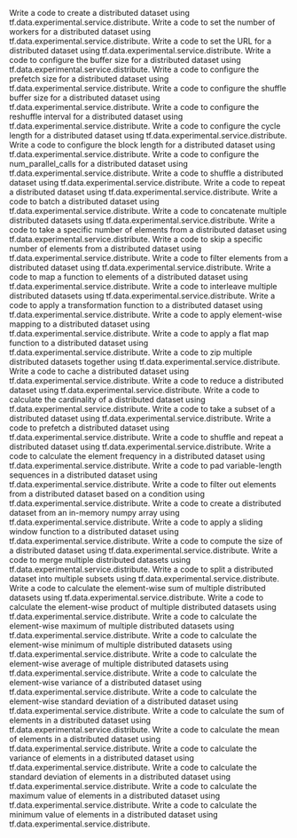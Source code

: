 Write a code to create a distributed dataset using tf.data.experimental.service.distribute.
Write a code to set the number of workers for a distributed dataset using tf.data.experimental.service.distribute.
Write a code to set the URL for a distributed dataset using tf.data.experimental.service.distribute.
Write a code to configure the buffer size for a distributed dataset using tf.data.experimental.service.distribute.
Write a code to configure the prefetch size for a distributed dataset using tf.data.experimental.service.distribute.
Write a code to configure the shuffle buffer size for a distributed dataset using tf.data.experimental.service.distribute.
Write a code to configure the reshuffle interval for a distributed dataset using tf.data.experimental.service.distribute.
Write a code to configure the cycle length for a distributed dataset using tf.data.experimental.service.distribute.
Write a code to configure the block length for a distributed dataset using tf.data.experimental.service.distribute.
Write a code to configure the num_parallel_calls for a distributed dataset using tf.data.experimental.service.distribute.
Write a code to shuffle a distributed dataset using tf.data.experimental.service.distribute.
Write a code to repeat a distributed dataset using tf.data.experimental.service.distribute.
Write a code to batch a distributed dataset using tf.data.experimental.service.distribute.
Write a code to concatenate multiple distributed datasets using tf.data.experimental.service.distribute.
Write a code to take a specific number of elements from a distributed dataset using tf.data.experimental.service.distribute.
Write a code to skip a specific number of elements from a distributed dataset using tf.data.experimental.service.distribute.
Write a code to filter elements from a distributed dataset using tf.data.experimental.service.distribute.
Write a code to map a function to elements of a distributed dataset using tf.data.experimental.service.distribute.
Write a code to interleave multiple distributed datasets using tf.data.experimental.service.distribute.
Write a code to apply a transformation function to a distributed dataset using tf.data.experimental.service.distribute.
Write a code to apply element-wise mapping to a distributed dataset using tf.data.experimental.service.distribute.
Write a code to apply a flat map function to a distributed dataset using tf.data.experimental.service.distribute.
Write a code to zip multiple distributed datasets together using tf.data.experimental.service.distribute.
Write a code to cache a distributed dataset using tf.data.experimental.service.distribute.
Write a code to reduce a distributed dataset using tf.data.experimental.service.distribute.
Write a code to calculate the cardinality of a distributed dataset using tf.data.experimental.service.distribute.
Write a code to take a subset of a distributed dataset using tf.data.experimental.service.distribute.
Write a code to prefetch a distributed dataset using tf.data.experimental.service.distribute.
Write a code to shuffle and repeat a distributed dataset using tf.data.experimental.service.distribute.
Write a code to calculate the element frequency in a distributed dataset using tf.data.experimental.service.distribute.
Write a code to pad variable-length sequences in a distributed dataset using tf.data.experimental.service.distribute.
Write a code to filter out elements from a distributed dataset based on a condition using tf.data.experimental.service.distribute.
Write a code to create a distributed dataset from an in-memory numpy array using tf.data.experimental.service.distribute.
Write a code to apply a sliding window function to a distributed dataset using tf.data.experimental.service.distribute.
Write a code to compute the size of a distributed dataset using tf.data.experimental.service.distribute.
Write a code to merge multiple distributed datasets using tf.data.experimental.service.distribute.
Write a code to split a distributed dataset into multiple subsets using tf.data.experimental.service.distribute.
Write a code to calculate the element-wise sum of multiple distributed datasets using tf.data.experimental.service.distribute.
Write a code to calculate the element-wise product of multiple distributed datasets using tf.data.experimental.service.distribute.
Write a code to calculate the element-wise maximum of multiple distributed datasets using tf.data.experimental.service.distribute.
Write a code to calculate the element-wise minimum of multiple distributed datasets using tf.data.experimental.service.distribute.
Write a code to calculate the element-wise average of multiple distributed datasets using tf.data.experimental.service.distribute.
Write a code to calculate the element-wise variance of a distributed dataset using tf.data.experimental.service.distribute.
Write a code to calculate the element-wise standard deviation of a distributed dataset using tf.data.experimental.service.distribute.
Write a code to calculate the sum of elements in a distributed dataset using tf.data.experimental.service.distribute.
Write a code to calculate the mean of elements in a distributed dataset using tf.data.experimental.service.distribute.
Write a code to calculate the variance of elements in a distributed dataset using tf.data.experimental.service.distribute.
Write a code to calculate the standard deviation of elements in a distributed dataset using tf.data.experimental.service.distribute.
Write a code to calculate the maximum value of elements in a distributed dataset using tf.data.experimental.service.distribute.
Write a code to calculate the minimum value of elements in a distributed dataset using tf.data.experimental.service.distribute.